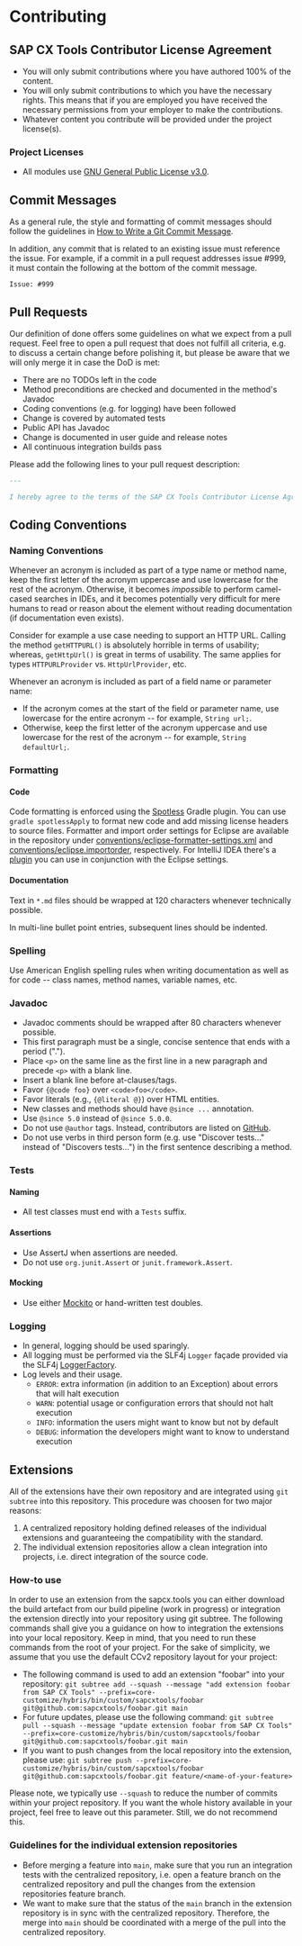 # Contributing

## SAP CX Tools Contributor License Agreement

- You will only submit contributions where you have authored 100% of the content.
- You will only submit contributions to which you have the necessary rights. This means that if you are employed you
  have received the necessary permissions from your employer to make the contributions.
- Whatever content you contribute will be provided under the project license(s).

### Project Licenses

- All modules use [GNU General Public License v3.0](LICENSE.md).

## Commit Messages

As a general rule, the style and formatting of commit messages should follow the guidelines in
[How to Write a Git Commit Message](https://chris.beams.io/posts/git-commit/).

In addition, any commit that is related to an existing issue must reference the issue. For example, if a commit in a
pull request addresses issue \#999, it must contain the following at the bottom of the commit message.

```
Issue: #999
```

## Pull Requests

Our definition of done offers some guidelines on what we expect from a pull request. Feel free to open a pull request
that does not fulfill all criteria, e.g. to discuss a certain change before polishing it, but please be aware that we
will only merge it in case the DoD is met:

- There are no TODOs left in the code
- Method preconditions are checked and documented in the method's Javadoc
- Coding conventions (e.g. for logging) have been followed
- Change is covered by automated tests
- Public API has Javadoc
- Change is documented in user guide and release notes
- All continuous integration builds pass

Please add the following lines to your pull request description:

```markdown
---

I hereby agree to the terms of the SAP CX Tools Contributor License Agreement.
```

## Coding Conventions

### Naming Conventions

Whenever an acronym is included as part of a type name or method name, keep the first letter of the acronym uppercase
and use lowercase for the rest of the acronym. Otherwise, it becomes _impossible_ to perform camel-cased searches in
IDEs, and it becomes potentially very difficult for mere humans to read or reason about the element without reading
documentation (if documentation even exists).

Consider for example a use case needing to support an HTTP URL. Calling the method `getHTTPURL()` is absolutely
horrible in terms of usability; whereas, `getHttpUrl()` is great in terms of usability. The same applies for types
`HTTPURLProvider` vs. `HttpUrlProvider`, etc.

Whenever an acronym is included as part of a field name or parameter name:

- If the acronym comes at the start of the field or parameter name, use lowercase for the entire acronym -- for
  example, `String url;`.
- Otherwise, keep the first letter of the acronym uppercase and use lowercase for the rest of the acronym -- for
  example, `String defaultUrl;`.

### Formatting

#### Code

Code formatting is enforced using the [Spotless](https://github.com/diffplug/spotless) Gradle plugin. You can use
`gradle spotlessApply` to format new code and add missing license headers to source files. Formatter and import order
settings for Eclipse are available in the repository under [conventions/eclipse-formatter-settings.xml](conventions/eclipse-formatter-settings.xml)
and [conventions/eclipse.importorder](conventions/eclipse.importorder), respectively. For IntelliJ IDEA there's a
[plugin](https://plugins.jetbrains.com/plugin/6546) you can use in conjunction with the Eclipse settings.

#### Documentation

Text in `*.md` files should be wrapped at 120 characters whenever technically possible.

In multi-line bullet point entries, subsequent lines should be indented.

### Spelling

Use American English spelling rules when writing documentation as well as for code -- class names, method names, variable names, etc.

### Javadoc

- Javadoc comments should be wrapped after 80 characters whenever possible.
- This first paragraph must be a single, concise sentence that ends with a period (".").
- Place `<p>` on the same line as the first line in a new paragraph and precede `<p>` with a blank line.
- Insert a blank line before at-clauses/tags.
- Favor `{@code foo}` over `<code>foo</code>`.
- Favor literals (e.g., `{@literal @}`) over HTML entities.
- New classes and methods should have `@since ...` annotation.
- Use `@since 5.0` instead of `@since 5.0.0`.
- Do not use `@author` tags. Instead, contributors are listed on [GitHub](https://github.com/junit-team/junit5/graphs/contributors).
- Do not use verbs in third person form (e.g. use "Discover tests..." instead of "Discovers tests...")
  in the first sentence describing a method.

### Tests

#### Naming

- All test classes must end with a `Tests` suffix.

#### Assertions

- Use AssertJ when assertions are needed.
- Do not use `org.junit.Assert` or `junit.framework.Assert`.

#### Mocking

- Use either [Mockito](https://github.com/mockito/mockito) or hand-written test doubles.

### Logging

- In general, logging should be used sparingly.
- All logging must be performed via the SLF4j `Logger` façade provided via the SLF4j [LoggerFactory](https://www.slf4j.org/manual.html).
- Log levels and their usage.
  - `ERROR`: extra information (in addition to an Exception) about errors that will halt execution
  - `WARN`: potential usage or configuration errors that should not halt execution
  - `INFO`: information the users might want to know but not by default
  - `DEBUG`: information the developers might want to know to understand execution

## Extensions

All of the extensions have their own repository and are integrated using `git subtree` into this repository. This procedure was choosen
for two major reasons:

1. A centralized repository holding defined releases of the individual extensions and guaranteeing the compatibility with the standard.
1. The individual extension repositories allow a clean integration into projects, i.e. direct integration of the source code.

### How-to use

In order to use an extension from the sapcx.tools you can either download the build artefact from our build pipeline (work in progress) or
integration the extension directly into your repository using git subtree. The following commands shall give you a guidance on how to
integration the extensions into your local repository. Keep in mind, that you need to run these commands from the root of your project.
For the sake of simplicity, we assume that you use the default CCv2 repository layout for your project:

- The following command is used to add an extension "foobar" into your repository:
`git subtree add --squash --message "add extension foobar from SAP CX Tools" --prefix=core-customize/hybris/bin/custom/sapcxtools/foobar git@github.com:sapcxtools/foobar.git main`
- For future updates, please use the following command:
`git subtree pull --squash --message "update extension foobar from SAP CX Tools" --prefix=core-customize/hybris/bin/custom/sapcxtools/foobar git@github.com:sapcxtools/foobar.git main`
- If you want to push changes from the local repository into the extension, please use:
`git subtree push --prefix=core-customize/hybris/bin/custom/sapcxtools/foobar git@github.com:sapcxtools/foobar.git feature/<name-of-your-feature>`

Please note, we typically use `--squash` to reduce the number of commits within your project repository. If you want the whole history
available in your project, feel free to leave out this parameter. Still, we do not recommend this.

### Guidelines for the individual extension repositories

- Before merging a feature into `main`, make sure that you run an integration tests with the centralized repository, i.e. open a feature
  branch on the centralized repository and pull the changes from the extension repositories feature branch.
- We want to make sure that the status of the `main` branch in the extension repository is in sync with the centralized repository.
  Therefore, the merge into `main` should be coordinated with a merge of the pull into the centralized repository.
